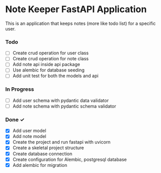 # Note Keeper FastAPI Application
This is an application that keeps notes (more like todo list) for a specific user.

### Todo

- [ ] Create crud operation for user class
- [ ] Create crud operation for note class
- [ ] Add note api inside api package
- [ ] Use alembic for database seeding
- [ ] Add unit test for both the models and api

### In Progress

- [ ] Add user schema with pydantic data validator
- [ ] Add note schema with pydantic schema validator

### Done ✓

- [x] Add user model
- [x] Add note model
- [x] Create the project and run fastapi with uvicorn
- [x] Create a skeletal project structure
- [x] Create database connection
- [x] Create configuration for Alembic, postgresql database
- [x] Add alembic for migration